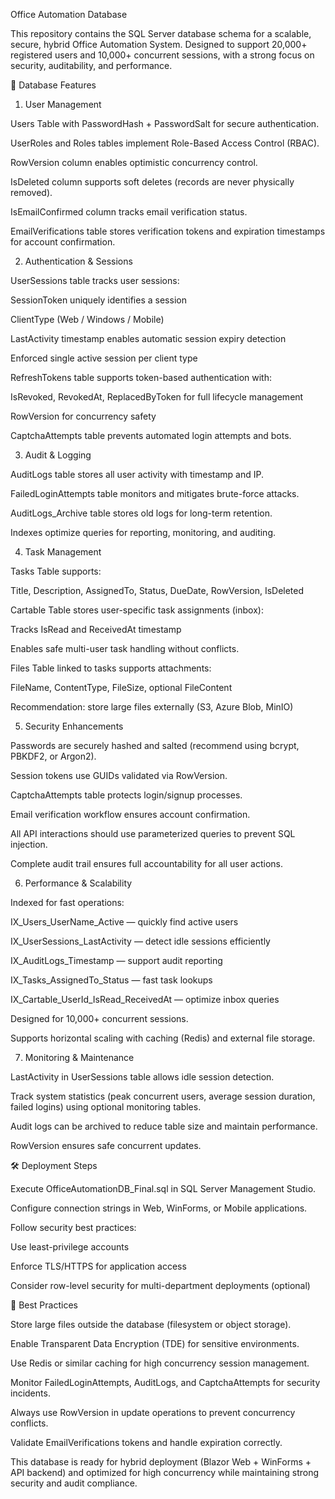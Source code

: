 Office Automation Database

This repository contains the SQL Server database schema for a scalable, secure, hybrid Office Automation System.
Designed to support 20,000+ registered users and 10,000+ concurrent sessions, with a strong focus on security, auditability, and performance.

📂 Database Features
1. User Management

Users Table with PasswordHash + PasswordSalt for secure authentication.

UserRoles and Roles tables implement Role-Based Access Control (RBAC).

RowVersion column enables optimistic concurrency control.

IsDeleted column supports soft deletes (records are never physically removed).

IsEmailConfirmed column tracks email verification status.

EmailVerifications table stores verification tokens and expiration timestamps for account confirmation.

2. Authentication & Sessions

UserSessions table tracks user sessions:

SessionToken uniquely identifies a session

ClientType (Web / Windows / Mobile)

LastActivity timestamp enables automatic session expiry detection

Enforced single active session per client type

RefreshTokens table supports token-based authentication with:

IsRevoked, RevokedAt, ReplacedByToken for full lifecycle management

RowVersion for concurrency safety

CaptchaAttempts table prevents automated login attempts and bots.

3. Audit & Logging

AuditLogs table stores all user activity with timestamp and IP.

FailedLoginAttempts table monitors and mitigates brute-force attacks.

AuditLogs_Archive table stores old logs for long-term retention.

Indexes optimize queries for reporting, monitoring, and auditing.

4. Task Management

Tasks Table supports:

Title, Description, AssignedTo, Status, DueDate, RowVersion, IsDeleted

Cartable Table stores user-specific task assignments (inbox):

Tracks IsRead and ReceivedAt timestamp

Enables safe multi-user task handling without conflicts.

Files Table linked to tasks supports attachments:

FileName, ContentType, FileSize, optional FileContent

Recommendation: store large files externally (S3, Azure Blob, MinIO)

5. Security Enhancements

Passwords are securely hashed and salted (recommend using bcrypt, PBKDF2, or Argon2).

Session tokens use GUIDs validated via RowVersion.

CaptchaAttempts table protects login/signup processes.

Email verification workflow ensures account confirmation.

All API interactions should use parameterized queries to prevent SQL injection.

Complete audit trail ensures full accountability for all user actions.

6. Performance & Scalability

Indexed for fast operations:

IX_Users_UserName_Active — quickly find active users

IX_UserSessions_LastActivity — detect idle sessions efficiently

IX_AuditLogs_Timestamp — support audit reporting

IX_Tasks_AssignedTo_Status — fast task lookups

IX_Cartable_UserId_IsRead_ReceivedAt — optimize inbox queries

Designed for 10,000+ concurrent sessions.

Supports horizontal scaling with caching (Redis) and external file storage.

7. Monitoring & Maintenance

LastActivity in UserSessions table allows idle session detection.

Track system statistics (peak concurrent users, average session duration, failed logins) using optional monitoring tables.

Audit logs can be archived to reduce table size and maintain performance.

RowVersion ensures safe concurrent updates.

🛠️ Deployment Steps

Execute OfficeAutomationDB_Final.sql in SQL Server Management Studio.

Configure connection strings in Web, WinForms, or Mobile applications.

Follow security best practices:

Use least-privilege accounts

Enforce TLS/HTTPS for application access

Consider row-level security for multi-department deployments (optional)

📌 Best Practices

Store large files outside the database (filesystem or object storage).

Enable Transparent Data Encryption (TDE) for sensitive environments.

Use Redis or similar caching for high concurrency session management.

Monitor FailedLoginAttempts, AuditLogs, and CaptchaAttempts for security incidents.

Always use RowVersion in update operations to prevent concurrency conflicts.

Validate EmailVerifications tokens and handle expiration correctly.

This database is ready for hybrid deployment (Blazor Web + WinForms + API backend) and optimized for high concurrency while maintaining strong security and audit compliance.
